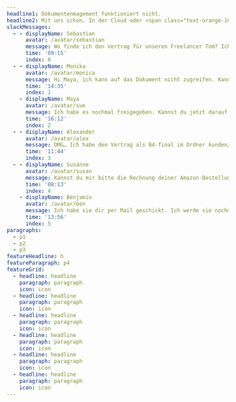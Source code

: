 ```yaml
---
headline1: Dokumentenmagement funktioniert nicht.
headline2: Mit uns schon. In der Cloud oder <span class="text-orange-10">auf deinem Server.</span>
slackMessages:
  - - displayName: Sebastian
      avatar: /avatar/sebastian
      message: Wo finde ich den Vertrag für unseren Freelancer Tom? Ich habe im Ordner Personal/Freelancer/Verträge auf unserem NAS gesucht, aber nur die Version A1 gefunden 😖
      time: '09:15'
      index: 0
  - - displayName: Monika
      avatar: /avatar/monica
      message: Hi Maya, ich kann auf das Dokument nicht zugreifen. Kannst du es bitte mit mir teilen?
      time: '14:35'
      index: 1
    - displayName: Maya
      avatar: /avatar/sue
      message: Ich habe es nochmal freigegeben. Kannst du jetzt darauf zugreifen?
      time: '16:12'
      index: 2
  - - displayName: Alexander
      avatar: /avatar/alex
      message: OMG… Ich habe den Vertrag als B4-final im Ordner kunden/acme/projekte/website-relaunch/freelancer gefunden…<br />Ist das wirklich die finale Version?
      time: '11:44'
      index: 3
  - - displayName: Susanne
      avatar: /avatar/susan
      message: Kannst du mir bitte die Rechnung deiner Amazon-Bestellung aus dem April 2022 schicken? Ich kann sie nirgendwo finden...
      time: '08:13'
      index: 4
    - displayName: Benjamin
      avatar: /avatar/ben
      message: Ich habe sie dir per Mail geschickt. Ich werde sie nochmal raussuchen und schicke sie dir dann nochmal.
      time: '13:56'
      index: 5
paragraphs:
  - p1
  - p2
  - p3
featureHeadline: h
featureParagraph: p4
featureGrid:
  - headline: headline
    paragraph: paragraph
    icon: icon
  - headline: headline
    paragraph: paragraph
    icon: icon
  - headline: headline
    paragraph: paragraph
    icon: icon
  - headline: headline
    paragraph: paragraph
    icon: icon
  - headline: headline
    paragraph: paragraph
    icon: icon
  - headline: headline
    paragraph: paragraph
    icon: icon
---
```

